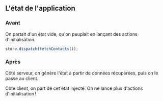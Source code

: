 ## L'état de l'application

### Avant

On partait d'un état vide, qu'on peuplait en lançant des actions d'initialisation.

```js
store.dispatch(fetchContacts());
```

### Après

Côté serveur, on génère l'état à partir de données récupérées, puis on le passe au client.

Côté client, on part de cet état injecté. On ne lance plus d'actions d'initialisation !
